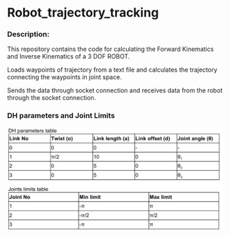 # Robot_trajectory_tracking
### Description: 
This repository contains the code for calculating the Forward Kinematics and Inverse Kinematics of a 3 DOF ROBOT.

Loads waypoints of trajectory from a text file and calculates the trajectory connecting the waypoints in joint space.

Sends the data through socket connection and receives data from the robot through the socket connection.

### DH parameters and Joint Limits
 ![Parameter](/image/DH_table.png)
